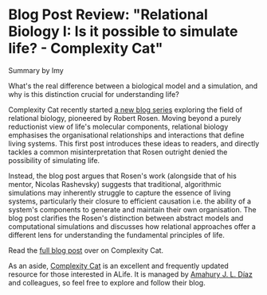 # Blog Post Review: "Relational Biology I: Is it possible to simulate life? - Complexity Cat"

Summary by Imy

What's the real difference between a biological model and a simulation, and why is this distinction crucial for understanding life?
	
Complexity Cat recently started [a new blog series](https://amahury.github.io/posts/trilogy-relational-biology-I/) exploring the field of relational biology, pioneered by Robert Rosen. Moving beyond a purely reductionist view of life's molecular components, relational biology emphasises the organisational relationships and interactions that define living systems. This first post introduces these ideas to readers, and directly tackles a common misinterpretation that Rosen outright denied the possibility of simulating life.

Instead, the blog post argues that Rosen's work (alongside that of his mentor, Nicolas Rashevsky) suggests that traditional, algorithmic simulations may inherently struggle to capture the essence of living systems, particularly their closure to efficient causation i.e. the ability of a system's components to generate and maintain their own organisation. The blog post clarifies the Rosen's distinction between abstract models and computational simulations and discusses how relational approaches offer a different lens for understanding the fundamental principles of life. 

Read the [full blog post](https://amahury.github.io/posts/trilogy-relational-biology-I/) over on Complexity Cat.

As an aside, [Complexity Cat](https://amahury.github.io/) is an excellent and frequently updated resource for those interested in ALife. It is managed by [Amahury J. L. Díaz](https://twitter.com/amahury0) and colleagues, so feel free to explore and follow their blog.
